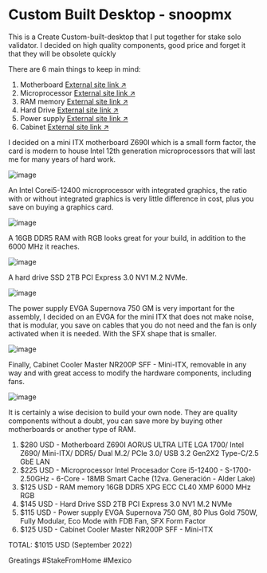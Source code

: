 # Custom Built Desktop - snoopmx

This is a Create Custom-built-desktop that I put together for stake solo validator.
I decided on high quality components, good price and forget it that they will be obsolete quickly

There are 6 main things to keep in mind:
1. Motherboard  [External site link ↗](https://www.amazon.com.mx/gp/product/B0B29H7DJS/ref=ppx_yo_dt_b_asin_title_o04_s00?ie=UTF8&psc=1)
2. Microprocessor [External site link ↗](https://www.amazon.com.mx/Intel-Procesador-Core-i5-12400-S-1700-2-50GHz/dp/B09NMPD8V2/ref=sr_1_1?__mk_es_MX=%C3%85M%C3%85%C5%BD%C3%95%C3%91&crid=34NCI5QC2TPLB&keywords=1x+Procesador+Intel+Core+i5-12400%2C+S-1700%2C+2.50GHz%2C+6-Core%2C+18MB+Smart+Cache+%2812va.+Generaci%C3%B3n+-)
3. RAM memory [External site link ↗](https://www.amazon.com.mx/ADATA-Lancer-DDR5-6000MHz-AX5U6000C4016G-CLARBK/dp/B09NTNN3DF/ref=sr_1_3?__mk_es_MX=%C3%85M%C3%85%C5%BD%C3%95%C3%91&crid=1W2YSNUDZF5IK&keywords=1x+Memoria+RAM+XPG+Lancer+RGB+Black+DDR5%2C+6000MHz%2C+16GB%2C+ECC%2C+CL40%2C+XMP&qid=1674429134&s=electronics&sprefix=1x+memoria+ram+xpg+lancer+rgb+black+ddr5+6000mhz+16gb+ecc+cl40+xmp%2Celectronics%2C133&sr=1-3&ufe=app_do%3Aamzn1.fos.66c34496-0d28-4d73-a0a1-97a8d87ec0b2)
4. Hard Drive [External site link ↗](https://www.amazon.com.mx/Kingston-2000GB-NVMe-Carriles-Lectura/dp/B091BG4HDW/ref=asc_df_B091BG4HDW/?tag=gledskshopmx-20&linkCode=df0&hvadid=496333178077&hvpos=&hvnetw=g&hvrand=16185225575629432847&hvpone=&hvptwo=&hvqmt=&hvdev=c&hvdvcmdl=&hvlocint=&hvlocphy=1010203&hvtargid=pla-1256475787098&psc=1)
5. Power supply [External site link ↗](https://www.amazon.com.mx/gp/product/B0939VN9QT/ref=ppx_yo_dt_b_asin_title_o07_s00?ie=UTF8&psc=1)
6. Cabinet [External site link ↗](https://www.amazon.com.mx/gp/product/B08BF8YMXC/ref=ppx_yo_dt_b_asin_title_o08_s00?ie=UTF8&psc=1)

I decided on a mini ITX motherboard Z690l which is a small form factor, the card is modern to house Intel 12th generation microprocessors that will last me for many years of hard work.

![image](https://user-images.githubusercontent.com/29342102/215007591-14a71dc4-7c37-4c0d-b6f7-b167eda8d7be.png)

An Intel Corei5-12400 microprocessor with integrated graphics, the ratio with or without integrated graphics is very little difference in cost, plus you save on buying a graphics card.

![image](https://user-images.githubusercontent.com/29342102/215007275-07461d12-e57d-4934-bc8e-c756b9cf800d.png)

A 16GB DDR5 RAM with RGB looks great for your build, in addition to the 6000 MHz it reaches.

![image](https://user-images.githubusercontent.com/29342102/215007312-8eadc0a6-e987-4243-b758-0302fd4af250.png)

A hard drive SSD 2TB PCI Express 3.0 NV1 M.2 NVMe.

![image](https://user-images.githubusercontent.com/29342102/215007603-5583e9d0-7eb0-4cd8-9e1d-ddcfcd0fee41.png)

The power  supply EVGA Supernova 750 GM is very important for the assembly, I decided on an EVGA for the mini ITX that does not make noise, that is modular, you save on cables that you do not need and the fan is only activated when it is needed. With the SFX shape that is smaller.

![image](https://user-images.githubusercontent.com/29342102/215007579-36390a6c-9c66-45bc-b9fa-d844778455b1.png)

Finally, Cabinet Cooler Master NR200P SFF - Mini-ITX, removable in any way and with great access to modify the hardware components, including fans.

![image](https://user-images.githubusercontent.com/29342102/215007561-592e7b24-5408-425a-98c6-9b29bc48e492.png)

It is certainly a wise decision to build your own node.
They are quality components without a doubt, you can save more by buying other motherboards or another type of RAM.

1. $280 USD - Motherboard Z690I AORUS ULTRA LITE LGA 1700/ Intel Z690/ Mini-ITX/ DDR5/ Dual M.2/ PCIe 3.0/ USB 3.2 Gen2X2 Type-C/2.5 GbE LAN  
2. $225 USD - Microprocessor Intel Procesador Core i5-12400 - S-1700-2.50GHz - 6-Core - 18MB Smart Cache (12va. Generación - Alder Lake)
3. $125 USD - RAM memory 16GB DDR5 XPG ECC CL40 XMP 6000 MHz RGB
4. $145 USD - Hard Drive SSD 2TB PCI Express 3.0 NV1 M.2 NVMe
5. $115 USD - Power supply EVGA Supernova 750 GM, 80 Plus Gold 750W, Fully Modular, Eco Mode with FDB Fan, SFX Form Factor
6. $125 USD - Cabinet Cooler Master NR200P SFF - Mini-ITX

TOTAL: $1015 USD (September 2022)

Greatings #StakeFromHome #Mexico

